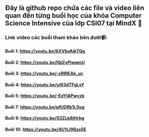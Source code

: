 ## Đây là github repo chứa các file và video liên quan đến từng buổi học của khóa Computer Science Intensive của lớp CSI07 tại MindX 📖
### Link video các buổi tham khảo bên dưới📹:
#### Buổi 1: https://youtu.be/6XVbvAikTQg
#### Buổi 2: https://youtu.be/lQjZvPjwqmU
#### Buổi 3: https://youtu.be/-xRIREAk_uc
#### Buổi 4: https://youtu.be/yi03dTFgLsY
#### Buổi 5: https://youtu.be/-EeYlAPwvzk
#### Buổi 7: https://youtu.be/pfUDRk1L0og
#### Buổi 9: https://youtu.be/S3ZLk8jHrbg
#### Buổi 10: https://youtu.be/4U1tJ9Bze5E

